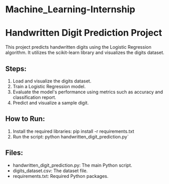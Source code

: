 # Machine_Learning-Internship


# Handwritten Digit Prediction Project

This project predicts handwritten digits using the Logistic Regression algorithm.
It utilizes the scikit-learn library and visualizes the digits dataset.

## Steps:
1. Load and visualize the digits dataset.
2. Train a Logistic Regression model.
3. Evaluate the model's performance using metrics such as accuracy and classification report.
4. Predict and visualize a sample digit.

## How to Run:
1. Install the required libraries: pip install -r requirements.txt
2. Run the script: python handwritten_digit_prediction.py`

## Files:
- handwritten_digit_prediction.py: The main Python script.
- digits_dataset.csv: The dataset file.
- requirements.txt: Required Python packages.
